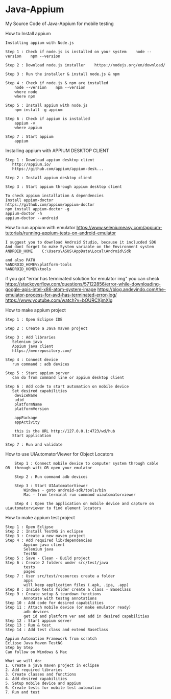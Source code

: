 # Java-Appium
My Source Code of Java-Appium for mobile testing

How to Install appium

    Installing appium with Node.js

    Step 1 : Check if node.js is installed on your system    node --version    npm --version

    Step 2 : Download node.js installer    https://nodejs.org/en/download/

    Step 3 : Run the installer & install node.js & npm

    Step 4 : Check if node.js & npm are installed
        node --version    npm --version
        where node
        where npm

    Step 5 : Install appium with node.js
        npm install -g appium

    Step 6 : Check if appium is installed
        appium -v
        where appium

    Step 7 : Start appium
        appium

Installing appium with APPIUM DESKTOP CLIENT

    Step 1 : Download appium desktop client
       http://appium.io/
       https://github.com/appium/appium-desk...

    Step 2 : Install appium desktop client

    Step 3 : Start appium through appium desktop client

    To check appium installation & dependencies
    Install appium-doctor
    https://github.com/appium/appium-doctor
    npm install appium-doctor -g
    appium-doctor -h
    appium-doctor --android



How to run appium with emulator
    https://www.seleniumeasy.com/appium-tutorials/running-appium-tests-on-android-emulator

    I suggest you to download Android Studio, because it inclucded SDK
    And dont forget to make System variable on the Environment system
    ANDROID_HOME	C:\Users\ASUS\AppData\Local\Android\Sdk

    and also PATH
    %ANDROID_HOME%\platform-tools
    %ANDROID_HOME%\tools

if you got "error has terminated solution for emulator img" you can check
https://stackoverflow.com/questions/57122856/error-while-downloading-google-apis-intel-x86-atom-system-image
https://blog.andevindo.com/the-emulator-process-for-avd-has-terminated-error-log/
https://www.youtube.com/watch?v=bOURCXjmXlg


How to make appium project

    Step 1 : Open Eclipse IDE

    Step 2 : Create a Java maven project

    Step 3 : Add libraries
       Selenium java
       Appium java client 
       https://mvnrepository.com/

    Step 4 : Connect device
       run command : adb devices

    Step 5 : Start appium server
       can do from command line or appium desktop client

    Step 6 : Add code to start automation on mobile device
       Set desired capabilities
        deviceName
        udid
        platformName
        platformVersion

        appPackage
        appActivity

        this is the URL http://127.0.0.1:4723/wd/hub
       Start application

    Step 7 : Run and validate

How to use UIAutomatorViewer for Object Locators

        Step 1 : Connect mobile device to computer system through cable  OR  through wifi OR open your emulator
  
        Step 2 : Run command adb devices

        Step 3 : Start UIAutomatorViewer
            Windows - goto android-sdk/tools/bin
            Mac - from terminal run command uiautomatorviewer

        Step 4 : Open the application on mobile device and capture on uiautomatorviewer to find element locators
 
  
   
How to make appium test project


    Step 1 : Open Eclipse
    Step 2 : Install TestNG in eclipse
    Step 3 : Create a new maven project
    Step 4 : Add required lib/dependencies
            Appium java client 
            Selenium java
            TestNG
    Step 5 : Save - Clean - Build project
    Step 6 : Create 2 folders under src/test/java
            tests
            pages
    Step 7 : User src/test/resources create a folder
            apps
            will keep application files (.apk, .ipa, .app)
    Step 8 : Inside tests folder create a class - BaseClass
    Step 9 : Create setup & teardown functions
            Annotate with testng annotations
    Step 10 : Add code for desired capabilities
    Step 11 : Attach mobile device (or make emulator ready)
            adb devices
            get id and platform ver and add in desired capabilities
    Step 12 : Start appium server
    Step 13 : Run & test
    Step 14 : Add test class and extend BaseClass

    Appium Automation Framework from scratch
    Eclipse Java Maven TestNG
    Step by Step
    Can follow on Windows & Mac

    What we will do:
    1. Create a java maven project in eclipse
    2. Add required libraries
    3. Create classes and functions
    4. Add desired capabilities
    5. Setup mobile device and appium
    6. Create tests for mobile test automation
    7. Run and test